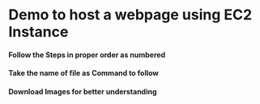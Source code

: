# Demo to host a webpage using EC2 Instance

#### Follow the Steps in proper order as numbered
#### Take the name of file as Command to follow
#### Download Images for better understanding
